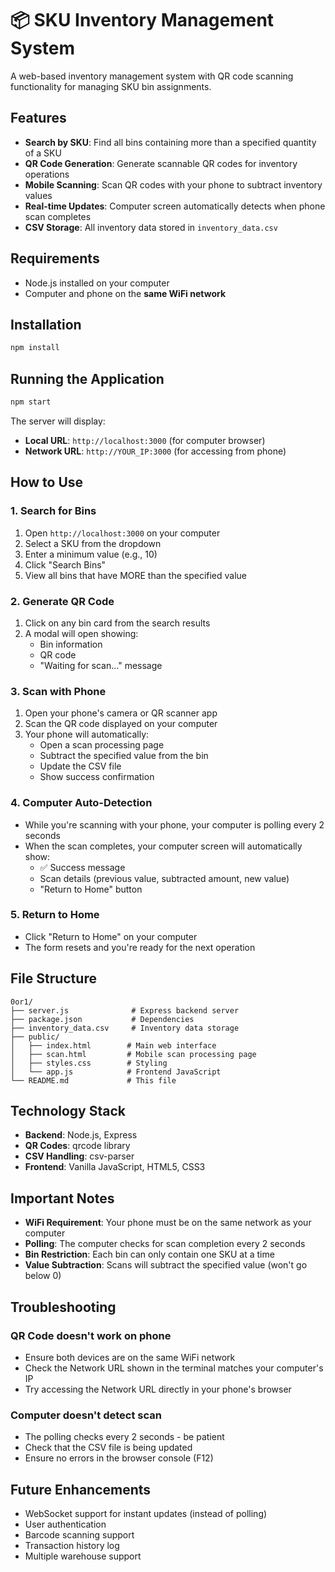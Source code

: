 # 📦 SKU Inventory Management System

A web-based inventory management system with QR code scanning functionality for managing SKU bin assignments.

## Features

- **Search by SKU**: Find all bins containing more than a specified quantity of a SKU
- **QR Code Generation**: Generate scannable QR codes for inventory operations
- **Mobile Scanning**: Scan QR codes with your phone to subtract inventory values
- **Real-time Updates**: Computer screen automatically detects when phone scan completes
- **CSV Storage**: All inventory data stored in `inventory_data.csv`

## Requirements

- Node.js installed on your computer
- Computer and phone on the **same WiFi network**

## Installation

```bash
npm install
```

## Running the Application

```bash
npm start
```

The server will display:
- **Local URL**: `http://localhost:3000` (for computer browser)
- **Network URL**: `http://YOUR_IP:3000` (for accessing from phone)

## How to Use

### 1. Search for Bins
1. Open `http://localhost:3000` on your computer
2. Select a SKU from the dropdown
3. Enter a minimum value (e.g., 10)
4. Click "Search Bins"
5. View all bins that have MORE than the specified value

### 2. Generate QR Code
1. Click on any bin card from the search results
2. A modal will open showing:
   - Bin information
   - QR code
   - "Waiting for scan..." message

### 3. Scan with Phone
1. Open your phone's camera or QR scanner app
2. Scan the QR code displayed on your computer
3. Your phone will automatically:
   - Open a scan processing page
   - Subtract the specified value from the bin
   - Update the CSV file
   - Show success confirmation

### 4. Computer Auto-Detection
- While you're scanning with your phone, your computer is polling every 2 seconds
- When the scan completes, your computer screen will automatically show:
  - ✅ Success message
  - Scan details (previous value, subtracted amount, new value)
  - "Return to Home" button

### 5. Return to Home
- Click "Return to Home" on your computer
- The form resets and you're ready for the next operation

## File Structure

```
0or1/
├── server.js              # Express backend server
├── package.json           # Dependencies
├── inventory_data.csv     # Inventory data storage
├── public/
│   ├── index.html        # Main web interface
│   ├── scan.html         # Mobile scan processing page
│   ├── styles.css        # Styling
│   └── app.js            # Frontend JavaScript
└── README.md             # This file
```

## Technology Stack

- **Backend**: Node.js, Express
- **QR Codes**: qrcode library
- **CSV Handling**: csv-parser
- **Frontend**: Vanilla JavaScript, HTML5, CSS3

## Important Notes

- **WiFi Requirement**: Your phone must be on the same network as your computer
- **Polling**: The computer checks for scan completion every 2 seconds
- **Bin Restriction**: Each bin can only contain one SKU at a time
- **Value Subtraction**: Scans will subtract the specified value (won't go below 0)

## Troubleshooting

### QR Code doesn't work on phone
- Ensure both devices are on the same WiFi network
- Check the Network URL shown in the terminal matches your computer's IP
- Try accessing the Network URL directly in your phone's browser

### Computer doesn't detect scan
- The polling checks every 2 seconds - be patient
- Check that the CSV file is being updated
- Ensure no errors in the browser console (F12)

## Future Enhancements

- WebSocket support for instant updates (instead of polling)
- User authentication
- Barcode scanning support
- Transaction history log
- Multiple warehouse support
